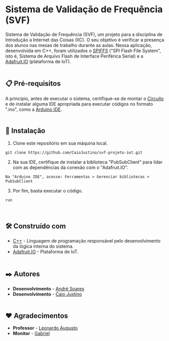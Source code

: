 # Sistema de Validação de Frequência (SVF)

Sistema de Validação de Frequência (SVF), um projeto para a disciplina de Introdução a Internet das Coisas (IIC). O seu objetivo é verificar a presença dos alunos nas mesas de trabalho durante as aulas. Nessa aplicação, desenvolvida em C++, foram utilizados o [SPIFFS](https://docs.espressif.com/projects/esp-idf/en/stable/esp32/api-reference/storage/spiffs.html) ("SPI Flash File System", isto é, Sistema de Arquivo Flash de Interface Periférica Serial) e a [Adafruit.IO](https://io.adafruit.com/) (plataforma de IoT).
<br><br>

## 📋 Pré-requisitos

A princípio, antes de executar o sistema, certifique-se de montar o [Circuito]() e de instalar alguma IDE apropriada para executar códigos no formato ".ino", como a [Arduino IDE](https://www.arduino.cc/en/software).
<br><br>

## 🔧 Instalação

1. Clone este repositório em sua máquina local.

```
git clone https://github.com/CaioJustino/svf-projeto-iot.git
```

2. Na sua IDE, certifique de instalar a biblioteca "PubSubClient" para lidar com as dependências da conexão com o "Adafruit.IO".

```
Na "Arduino IDE", acesse: Ferramentas > Gerenciar bibliotecas > PubSubClient
```

3. Por fim, basta executar o código.

```
run
```
<br>

## 🛠️ Construído com

* [C++](https://learn.microsoft.com/pt-br/cpp/cpp/?view=msvc-170) - Linguagem de programação responsável pelo desenvolvimento da lógica interna do sistema.
* [Adafruit.IO](https://io.adafruit.com/) - Plataforma de IoT.
<br><br>

## ✒️ Autores

* **Desenvolvimento** - [André Soares](https://github.com/linkParaPerfil)
* **Desenvolvimento** - [Caio Justino](https://github.com/CaioJustino)
<br><br>

## ❤ Agradecimentos

* **Professor** - [Leonardo Augusto](https://github.com/linkParaPerfil)
* **Monitor** - [Gabriel](https://github.com/linkParaPerfil)
<br><br>
